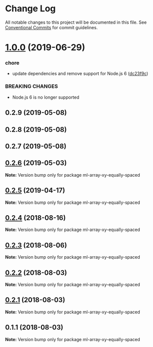 # Change Log

All notable changes to this project will be documented in this file.
See [Conventional Commits](https://conventionalcommits.org) for commit guidelines.

# [1.0.0](https://github.com/mljs/array-xy/compare/ml-array-xy-equally-spaced@0.2.6...ml-array-xy-equally-spaced@1.0.0) (2019-06-29)


### chore

* update dependencies and remove support  for Node.js 6 ([dc23f9c](https://github.com/mljs/array-xy/commit/dc23f9c))


### BREAKING CHANGES

* Node.js 6 is no longer supported



## 0.2.9 (2019-05-08)



## 0.2.8 (2019-05-08)



## 0.2.7 (2019-05-08)





## [0.2.6](https://github.com/mljs/array-xy/compare/ml-array-xy-equally-spaced@0.2.5...ml-array-xy-equally-spaced@0.2.6) (2019-05-03)

**Note:** Version bump only for package ml-array-xy-equally-spaced





## [0.2.5](https://github.com/mljs/array-xy/compare/ml-array-xy-equally-spaced@0.2.4...ml-array-xy-equally-spaced@0.2.5) (2019-04-17)

**Note:** Version bump only for package ml-array-xy-equally-spaced





<a name="0.2.4"></a>
## [0.2.4](https://github.com/mljs/array-xy/compare/ml-array-xy-equally-spaced@0.2.3...ml-array-xy-equally-spaced@0.2.4) (2018-08-16)




**Note:** Version bump only for package ml-array-xy-equally-spaced

<a name="0.2.3"></a>
## [0.2.3](https://github.com/mljs/array-xy/compare/ml-array-xy-equally-spaced@0.2.2...ml-array-xy-equally-spaced@0.2.3) (2018-08-06)




**Note:** Version bump only for package ml-array-xy-equally-spaced

<a name="0.2.2"></a>
## [0.2.2](https://github.com/mljs/array-xy/compare/ml-array-xy-equally-spaced@0.2.1...ml-array-xy-equally-spaced@0.2.2) (2018-08-03)




**Note:** Version bump only for package ml-array-xy-equally-spaced

<a name="0.2.1"></a>
## [0.2.1](https://github.com/mljs/array-xy/compare/ml-array-xy-equally-spaced@0.1.1...ml-array-xy-equally-spaced@0.2.1) (2018-08-03)

**Note:** Version bump only for package ml-array-xy-equally-spaced





<a name="0.1.1"></a>
## 0.1.1 (2018-08-03)

**Note:** Version bump only for package ml-array-xy-equally-spaced

